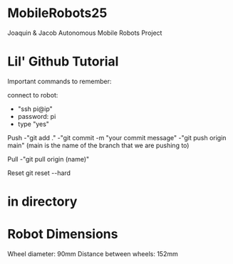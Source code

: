 # MobileRobots25
Joaquin &amp; Jacob Autonomous Mobile Robots Project

# Lil' Github Tutorial
Important commands to remember:


connect to robot:

 - "ssh pi@ip"
 - password: pi
 - type "yes"

Push
-"git add ."
-"git commit -m "your commit message"
-"git push origin main" (main is the name of the branch that we are pushing to)

Pull
-"git pull origin (name)"

Reset
git reset --hard 
# in directory

# Robot Dimensions
Wheel diameter: 90mm
Distance between wheels: 152mm
